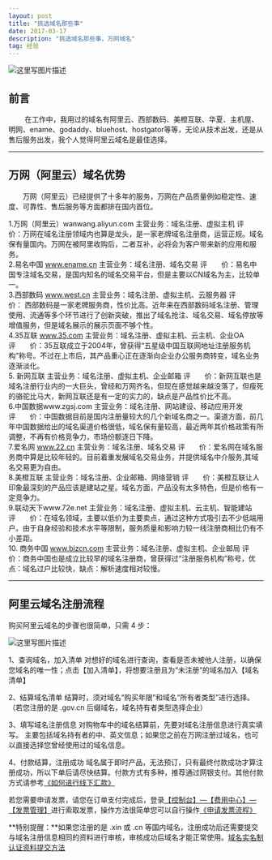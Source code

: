 ```yaml
---
layout: post
title: "挑选域名那些事"
date: 2017-03-17 
description: "挑选域名那些事，万网域名"
tag: 经验 
---  
```

![这里写图片描述](http://img.blog.csdn.net/20170309175824764?watermark/2/text/aHR0cDovL2Jsb2cuY3Nkbi5uZXQvcXFfMjIwODA3Mzc=/font/5a6L5L2T/fontsize/400/fill/I0JBQkFCMA==/dissolve/70/gravity/SouthEast)

## 前言
&emsp;&emsp;  在工作中，我用过的域名有阿里云、西部数码、美橙互联、华夏、主机屋、明网、ename、godaddy、bluehost、hostgator等等，无论从技术出发，还是从售后服务出发，我个人觉得阿里云域名是最佳选择。

-----------------------------------------------------------------

## 万网（阿里云）域名优势

&emsp;&emsp;万网（阿里云）已经提供了十多年的服务，万网在产品质量例如稳定性、速度、可靠性、售后服务等方面都排在国内首位。

1.万网（阿里云）wanwang.aliyun.com
主营业务：域名注册、虚拟主机
评&emsp;&emsp;价：万网在域名注册领域内也算是龙头，是一家老牌域名注册商，运营正规。域名保有量国内。万网在被阿里收购后，二者互补，必将会为客户带来新的应用和服务。
<br/>
 2.易名中国 www.ename.cn
主营业务：域名注册、域名交易
评&emsp;&emsp;价：易名中国专注域名交易，是国内知名的域名交易平台，但是主要以CN域名为主，比较单一。
<br/>
3.西部数码 www.west.cn
主营业务：域名注册、虚拟主机、云服务器
评&emsp;&emsp;价： 西部数码是一家老牌服务商，性价比高。近年来在西部数码域名注册、管理使用、流通等多个环节进行了创新突破，推出了域名抢注、域名交易、域名停放等增值服务，但是域名展示的展示页面不够个性。
<br/>
 4.35互联 www.35.com
主营业务：域名注册、虚拟主机、云主机、企业OA
评&emsp;&emsp;价：35互联成立于2004年，曾获得“五星级中国互联网地址注册服务机构”称号。不过在上市后，其产品重心正在逐渐向企业办公服务商转变，域名业务逐渐淡化。
<br/>
5. 新网互联
主营业务：域名注册、虚拟主机、企业邮箱
评&emsp;&emsp;价：新网互联也是域名注册行业内的一大巨头，曾经和万网齐名，但现在感觉越来越没落了，但瘦死的骆驼比马大，新网互联还是有一定的实力的，缺点是产品性价比不高。
<br/>
 6.中国数据www.zgsj.com
主营业务：域名注册、网站建设、移动应用开发
评&emsp;&emsp;价：中国数据目前是国内注册量较大的几个新域名商之一。渠道方面，前几年中国数据给出的域名渠道价格很低，域名保有量较高，最近两年其价格政策有所调整，不再有价格竞争力，市场份额逐日下降。
 <br/>
7.爱名网 www.22.cn
主营业务：域名注册、域名交易
评&emsp;&emsp;价：爱名网在域名服务商中算是比较年轻的。目前着重发展域名交易业务，并提供域名中介服务,其域名交易更为自由。
 <br/>
8.美橙互联
主营业务：域名注册、企业邮箱、网络营销
评&emsp;&emsp;价：美橙互联让人印象最深刻的产品应该是建站之星。域名方面，产品没有太多特色，但是价格有一定竞争力。
 <br/>
9.联动天下www.72e.net
主营业务：域名注册、虚拟主机、云主机、智能建站
评&emsp;&emsp;价：在域名领域，主要以低价为主要卖点，通过这种方式吸引去不少低端用户。由于自身经验和技术水平等限制，服务质量和影响力较一线注册商相比仍有不小差距。
 <br/>
10. 商务中国 www.bizcn.com
主营业务：域名注册、虚拟主机、企业邮局
评&emsp;&emsp;价：商务中国也是成立比较早的域名注册商，曾获得过“注册服务机构”称号，优点：域名过户比较快，缺点：解析速度相对较慢。

--------------------------------------------------------------

## 阿里云域名注册流程
购买阿里云域名的步骤也很简单，只需 4 步：

  ![这里写图片描述](http://img.blog.csdn.net/20170310212705667?watermark/2/text/aHR0cDovL2Jsb2cuY3Nkbi5uZXQvcXFfMjIwODA3Mzc=/font/5a6L5L2T/fontsize/400/fill/I0JBQkFCMA==/dissolve/70/gravity/SouthEast)

1、查询域名，加入清单
对想好的域名进行查询，查看是否未被他人注册，以确保您域名的唯一性；点击【加入清单】，将想要注册且为“未注册”的域名加入【域名清单】

2、结算域名清单
结算时，须对域名“购买年限”和域名“所有者类型”进行选择。（若您注册的是 .gov.cn 后缀域名，域名持有者类型选择企业）
  
3、填写域名注册信息
对购物车中的域名结算前，先要对域名注册信息进行真实填写。
主要包括域名持有者的中、英文信息；如果您之前在万网注册过域名，也可以直接选择您曾经使用过的域名信息。

4、付款结算，注册成功
域名属于即时产品，无法预订，只有最终付款成功才算注册成功，所以下单后请尽快结算。付款方式有多种，推荐通过网银支付。其他付款方式请参考[《如何进行线下汇款》](https://help.aliyun.com/knowledge_detail/37108.html)

若您需要申请发票，请您在订单支付完成后，登录[【控制台】—【费用中心】—【发票管理】](https://account.aliyun.com/login/login.htm?oauth_callback=http://expense.console.aliyun.com/?spm=5176.7735895.2.2.jcTPHi#/invoice/create)进行索取发票，操作方法很简单您可以自行操作[《申请发票流程》](https://help.aliyun.com/knowledge_detail/37053.html)

**特别提醒：**如果您注册的是 .xin 或 .cn 等国内域名，注册成功后还需要提交与域名注册信息相同的资料进行审核，审核成功后域名才能正常使用。[域名实名制认证资料提交方法](https://help.aliyun.com/knowledge_detail/35881.html) 


